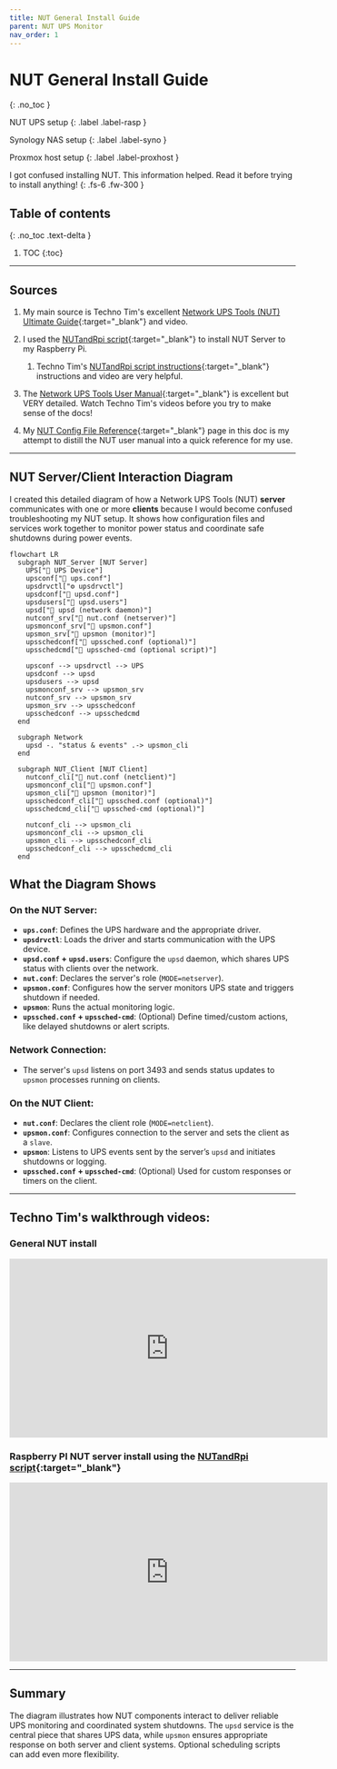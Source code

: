 ```yaml
---
title: NUT General Install Guide
parent: NUT UPS Monitor
nav_order: 1
---
```


# <i class="fas fa-battery-three-quarters" style="color: gray"></i> NUT General Install Guide
{: .no_toc }

<i class="fas fa-power-off"></i> NUT UPS setup
{: .label .label-rasp }

<i class="fas fa-server fa-rotate-90" style="color: black"></i> Synology NAS setup
{: .label .label-syno }

<i class="fab fa-mixer" style="color: black"></i> Proxmox host setup
{: .label .label-proxhost }

I got confused installing NUT. This information helped. Read it before trying to install anything!
{: .fs-6 .fw-300 }

## Table of contents
{: .no_toc .text-delta }

1. TOC
{:toc}

---
## Sources

1. My main source is Techno Tim's excellent [Network UPS Tools (NUT) Ultimate Guide](https://technotim.live/posts/NUT-server-guide/){:target="_blank"} and video.

2. I used the [NUTandRpi script](https://github.com/dzomaya/NUTandRpi){:target="_blank"} to install NUT Server to my Raspberry Pi.
   1. Techno Tim's [NUTandRpi script instructions](https://technotim.live/posts/nut-server-script/){:target="_blank"} instructions and video are very helpful.

3. The [Network UPS Tools User Manual](https://networkupstools.org/docs/user-manual.chunked/index.html){:target="_blank"} is excellent but VERY detailed. Watch Techno Tim's videos before you try to make sense of the docs!

4. My [NUT Config File Reference](docs/nut-ups-monitor/nut-config-file-reference.md){:target="_blank"} page in this doc is my attempt to distill the NUT user manual into a quick reference for my use.

---

## <i class="fas fa-project-diagram"></i> NUT Server/Client Interaction Diagram

I created this detailed diagram of how a Network UPS Tools (NUT) **server** communicates with one or more **clients** because I would become confused troubleshooting my NUT setup. It shows how configuration files and services work together to monitor power status and coordinate safe shutdowns during power events.
```mermaid
flowchart LR
  subgraph NUT_Server [NUT Server]
    UPS["🔌 UPS Device"]
    upsconf["📄 ups.conf"]
    upsdrvctl["⚙️ upsdrvctl"]
    upsdconf["📄 upsd.conf"]
    upsdusers["📄 upsd.users"]
    upsd["🔁 upsd (network daemon)"]
    nutconf_srv["📄 nut.conf (netserver)"]
    upsmonconf_srv["📄 upsmon.conf"]
    upsmon_srv["👀 upsmon (monitor)"]
    upsschedconf["📄 upssched.conf (optional)"]
    upsschedcmd["📝 upssched-cmd (optional script)"]
    
    upsconf --> upsdrvctl --> UPS
    upsdconf --> upsd
    upsdusers --> upsd
    upsmonconf_srv --> upsmon_srv
    nutconf_srv --> upsmon_srv
    upsmon_srv --> upsschedconf
    upsschedconf --> upsschedcmd
  end

  subgraph Network
    upsd -. "status & events" .-> upsmon_cli
  end

  subgraph NUT_Client [NUT Client]
    nutconf_cli["📄 nut.conf (netclient)"]
    upsmonconf_cli["📄 upsmon.conf"]
    upsmon_cli["👀 upsmon (monitor)"]
    upsschedconf_cli["📄 upssched.conf (optional)"]
    upsschedcmd_cli["📝 upssched-cmd (optional)"]

    nutconf_cli --> upsmon_cli
    upsmonconf_cli --> upsmon_cli
    upsmon_cli --> upsschedconf_cli
    upsschedconf_cli --> upsschedcmd_cli
  end
```
## What the Diagram Shows

### <span style="color: #C51A4A"><i class="fas fa-power-off"></i></span> On the NUT Server:
- **`ups.conf`**: Defines the UPS hardware and the appropriate driver.
- **`upsdrvctl`**: Loads the driver and starts communication with the UPS device.
- **`upsd.conf` + `upsd.users`**: Configure the `upsd` daemon, which shares UPS status with clients over the network.
- **`nut.conf`**: Declares the server's role (`MODE=netserver`).
- **`upsmon.conf`**: Configures how the server monitors UPS state and triggers shutdown if needed.
- **`upsmon`**: Runs the actual monitoring logic.
- **`upssched.conf` + `upssched-cmd`**: (Optional) Define timed/custom actions, like delayed shutdowns or alert scripts.

### <i class="fas fa-globe"></i> Network Connection:
- The server's `upsd` listens on port 3493 and sends status updates to `upsmon` processes running on clients.

### <i class="fas fa-server fa-rotate-90" style="color: black"></i> <span style="color: #D6762C"> <i class="fab fa-mixer"></i></span> On the NUT Client:
- **`nut.conf`**: Declares the client role (`MODE=netclient`).
- **`upsmon.conf`**: Configures connection to the server and sets the client as a `slave`.
- **`upsmon`**: Listens to UPS events sent by the server’s `upsd` and initiates shutdowns or logging.
- **`upssched.conf` + `upssched-cmd`**: (Optional) Used for custom responses or timers on the client.

---

## <i class="fab fa-youtube"></i> Techno Tim's walkthrough videos:
  
### <i class="fas fa-battery-three-quarters" style="color: gray"></i> General NUT install
<iframe width="560" height="315" src="https://www.youtube.com/embed/HgKeD4320c0?si=R14OKtKQVtaj1woG" title="YouTube video player" frameborder="0" allow="accelerometer; autoplay; clipboard-write; encrypted-media; gyroscope; picture-in-picture; web-share" referrerpolicy="strict-origin-when-cross-origin" allowfullscreen></iframe>

### <i class="fas fa-power-off" style="color: #C51A4A"></i> Raspberry PI NUT server install using the [NUTandRpi script](https://github.com/dzomaya/NUTandRpi){:target="_blank"}
  
<iframe width="560" height="315" src="https://www.youtube.com/embed/vyBP7wpN72c?si=kGu1ezIWcgKaBJgH" title="YouTube video player" frameborder="0" allow="accelerometer; autoplay; clipboard-write; encrypted-media; gyroscope; picture-in-picture; web-share" referrerpolicy="strict-origin-when-cross-origin" allowfullscreen></iframe>

---

## Summary

The diagram illustrates how NUT components interact to deliver reliable UPS monitoring and coordinated system shutdowns. The `upsd` service is the central piece that shares UPS data, while `upsmon` ensures appropriate response on both server and client systems. Optional scheduling scripts can add even more flexibility.

